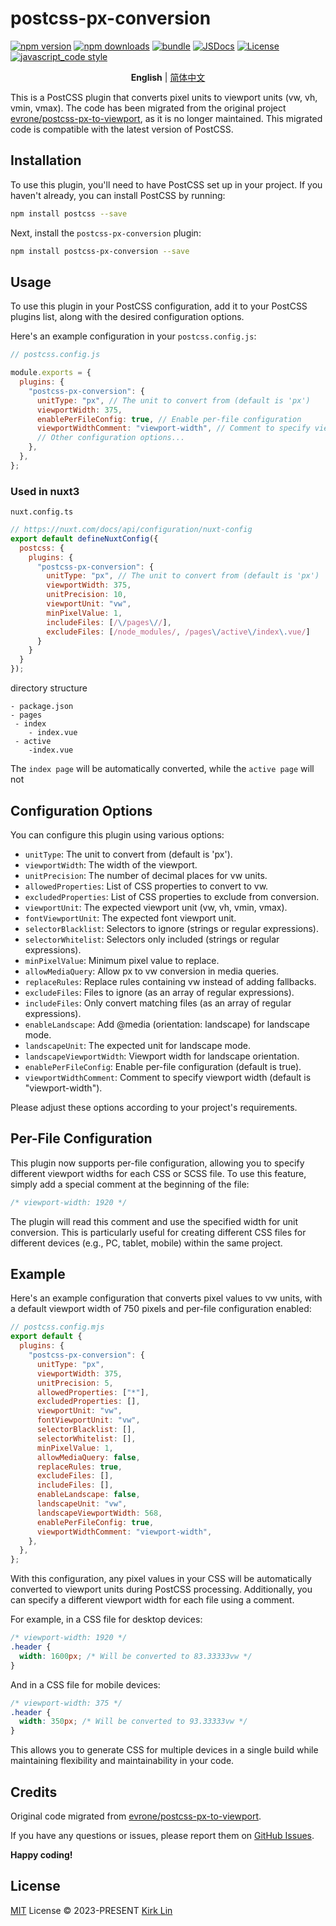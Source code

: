 # postcss-px-conversion

[![npm version][npm-version-src]][npm-version-href]
[![npm downloads][npm-downloads-src]][npm-downloads-href]
[![bundle][bundle-src]][bundle-href]
[![JSDocs][jsdocs-src]][jsdocs-href]
[![License][license-src]][license-href]
[![javascript_code style][code-style-image]][code-style-url]

<!-- Badges -->

[npm-version-src]: https://img.shields.io/npm/v/postcss-px-conversion?style=flat&colorA=080f12&colorB=3491fa
[npm-version-href]: https://npmjs.com/package/postcss-px-conversion
[npm-downloads-src]: https://img.shields.io/npm/dm/postcss-px-conversion?style=flat&colorA=080f12&colorB=3491fa
[npm-downloads-href]: https://npmjs.com/package/postcss-px-conversion
[bundle-src]: https://img.shields.io/bundlephobia/minzip/postcss-px-conversion?style=flat&colorA=080f12&colorB=3491fa&label=minzip
[bundle-href]: https://bundlephobia.com/result?p=postcss-px-conversion
[license-src]: https://img.shields.io/github/license/kirklin/postcss-px-conversion.svg?style=flat&colorA=080f12&colorB=3491fa
[license-href]: https://github.com/kirklin/postcss-px-conversion/blob/main/LICENSE
[jsdocs-src]: https://img.shields.io/badge/jsdocs-reference-080f12?style=flat&colorA=080f12&colorB=3491fa
[jsdocs-href]: https://www.jsdocs.io/package/postcss-px-conversion
[code-style-image]: https://img.shields.io/badge/code__style-%40kirklin%2Feslint--config-3491fa?style=flat&colorA=080f12&colorB=3491fa
[code-style-url]: https://github.com/kirklin/eslint-config/

<div align='center'>
<b>English</b> | <a href="README.zh-CN.md">简体中文</a>
</div>

This is a PostCSS plugin that converts pixel units to viewport units (vw, vh, vmin, vmax). The code has been migrated from the original project [evrone/postcss-px-to-viewport](https://github.com/evrone/postcss-px-to-viewport), as it is no longer maintained. This migrated code is compatible with the latest version of PostCSS.

## Installation

To use this plugin, you'll need to have PostCSS set up in your project. If you haven't already, you can install PostCSS by running:

```bash
npm install postcss --save
```

Next, install the `postcss-px-conversion` plugin:

```bash
npm install postcss-px-conversion --save
```

## Usage

To use this plugin in your PostCSS configuration, add it to your PostCSS plugins list, along with the desired configuration options.

Here's an example configuration in your `postcss.config.js`:

```javascript
// postcss.config.js

module.exports = {
  plugins: {
    "postcss-px-conversion": {
      unitType: "px", // The unit to convert from (default is 'px')
      viewportWidth: 375,
      enablePerFileConfig: true, // Enable per-file configuration
      viewportWidthComment: "viewport-width", // Comment to specify viewport width
      // Other configuration options...
    },
  },
};
```

### Used in nuxt3

`nuxt.config.ts`

```javascript
// https://nuxt.com/docs/api/configuration/nuxt-config
export default defineNuxtConfig({
  postcss: {
    plugins: {
      "postcss-px-conversion": {
        unitType: "px", // The unit to convert from (default is 'px')
        viewportWidth: 375,
        unitPrecision: 10,
        viewportUnit: "vw",
        minPixelValue: 1,
        includeFiles: [/\/pages\//],
        excludeFiles: [/node_modules/, /pages\/active\/index\.vue/]
      }
    }
  }
});
```

directory structure

```
- package.json
- pages
 - index
    - index.vue
 - active
    -index.vue
```

The `index page` will be automatically converted, while the `active page` will not

## Configuration Options

You can configure this plugin using various options:

- `unitType`: The unit to convert from (default is 'px').
- `viewportWidth`: The width of the viewport.
- `unitPrecision`: The number of decimal places for vw units.
- `allowedProperties`: List of CSS properties to convert to vw.
- `excludedProperties`: List of CSS properties to exclude from conversion.
- `viewportUnit`: The expected viewport unit (vw, vh, vmin, vmax).
- `fontViewportUnit`: The expected font viewport unit.
- `selectorBlacklist`: Selectors to ignore (strings or regular expressions).
- `selectorWhitelist`: Selectors only included (strings or regular expressions).
- `minPixelValue`: Minimum pixel value to replace.
- `allowMediaQuery`: Allow px to vw conversion in media queries.
- `replaceRules`: Replace rules containing vw instead of adding fallbacks.
- `excludeFiles`: Files to ignore (as an array of regular expressions).
- `includeFiles`: Only convert matching files (as an array of regular expressions).
- `enableLandscape`: Add @media (orientation: landscape) for landscape mode.
- `landscapeUnit`: The expected unit for landscape mode.
- `landscapeViewportWidth`: Viewport width for landscape orientation.
- `enablePerFileConfig`: Enable per-file configuration (default is true).
- `viewportWidthComment`: Comment to specify viewport width (default is "viewport-width").

Please adjust these options according to your project's requirements.

## Per-File Configuration

This plugin now supports per-file configuration, allowing you to specify different viewport widths for each CSS or SCSS file. To use this feature, simply add a special comment at the beginning of the file:

```css
/* viewport-width: 1920 */
```

The plugin will read this comment and use the specified width for unit conversion. This is particularly useful for creating different CSS files for different devices (e.g., PC, tablet, mobile) within the same project.

## Example

Here's an example configuration that converts pixel values to vw units, with a default viewport width of 750 pixels and per-file configuration enabled:

```javascript
// postcss.config.mjs
export default {
  plugins: {
    "postcss-px-conversion": {
      unitType: "px",
      viewportWidth: 375,
      unitPrecision: 5,
      allowedProperties: ["*"],
      excludedProperties: [],
      viewportUnit: "vw",
      fontViewportUnit: "vw",
      selectorBlacklist: [],
      selectorWhitelist: [],
      minPixelValue: 1,
      allowMediaQuery: false,
      replaceRules: true,
      excludeFiles: [],
      includeFiles: [],
      enableLandscape: false,
      landscapeUnit: "vw",
      landscapeViewportWidth: 568,
      enablePerFileConfig: true,
      viewportWidthComment: "viewport-width",
    },
  },
};
```

With this configuration, any pixel values in your CSS will be automatically converted to viewport units during PostCSS processing. Additionally, you can specify a different viewport width for each file using a comment.

For example, in a CSS file for desktop devices:

```css
/* viewport-width: 1920 */
.header {
  width: 1600px; /* Will be converted to 83.33333vw */
}
```

And in a CSS file for mobile devices:

```css
/* viewport-width: 375 */
.header {
  width: 350px; /* Will be converted to 93.33333vw */
}
```

This allows you to generate CSS for multiple devices in a single build while maintaining flexibility and maintainability in your code.

## Credits

Original code migrated from [evrone/postcss-px-to-viewport](https://github.com/evrone/postcss-px-to-viewport).

If you have any questions or issues, please report them on [GitHub Issues](https://github.com/kirklin/postcss-px-conversion/issues).

**Happy coding!**

## License

[MIT](./LICENSE) License &copy; 2023-PRESENT [Kirk Lin](https://github.com/kirklin)
